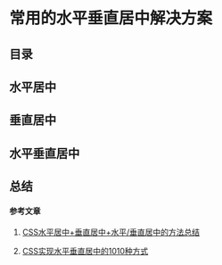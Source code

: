 # 常用的水平垂直居中解决方案

## 目录

## 水平居中

## 垂直居中

## 水平垂直居中

## 总结

#### 参考文章

1. [CSS水平居中+垂直居中+水平/垂直居中的方法总结](https://blog.csdn.net/weixin_37580235/article/details/82317240)

2. [CSS实现水平垂直居中的1010种方式](https://yanhaijing.com/css/2018/01/17/horizontal-vertical-center/)